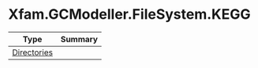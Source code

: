 ﻿
# Xfam.GCModeller.FileSystem.KEGG

|Type|Summary|
|----|-------|
|[Directories](./Directories.md)||

